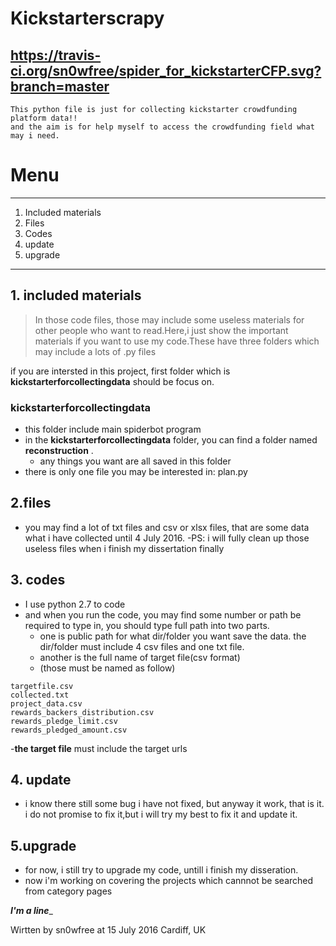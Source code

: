 

# Kickstarterscrapy
https://travis-ci.org/sn0wfree/spider_for_kickstarterCFP.svg?branch=master
-------------------------------------------------
```
This python file is just for collecting kickstarter crowdfunding platform data!!
and the aim is for help myself to access the crowdfunding field what may i need.
```
# Menu
------------------------------------------------
1. Included materials
2. Files
3. Codes
4. update
5. upgrade

-----------------------------------------------

## 1. included materials
>In those code files, those may include some useless materials for other people who want to read.Here,i just show the important materials if you want to use my code.These have three folders which may include a lots of .py files

if you are intersted in this project, first folder which is **kickstarterforcollectingdata** should be focus on.

### **kickstarterforcollectingdata**
- this folder include main spiderbot program
- in the **kickstarterforcollectingdata** folder, you can find a folder named **reconstruction** . 
	- any things you want are all saved in this folder
- there is only one file you may be interested in: plan.py
	

## 2.files
- you may find a lot of txt files and csv or xlsx files, that are some data what i have collected until 4 July 2016. 
-PS: i will fully clean up those useless files when i finish my dissertation finally

## 3. codes
- I use python 2.7 to code  
- and when you run the code, you may find some number or path be required to type in, you should type full path into two parts.
	- one is public path for what dir/folder you want save the data. the dir/folder must include 4 csv files and one txt file.
	- another is the full name of target file(csv format) 
	- (those must be named as follow)
```
targetfile.csv
collected.txt
project_data.csv
rewards_backers_distribution.csv
rewards_pledge_limit.csv
rewards_pledged_amount.csv 				
```
	
-**the target file**  must include the target urls
## 4. update
- i know there still some bug i have not fixed, but anyway it work, that is it. i do not promise to fix it,but i will try my best to fix it and update it.
 

## 5.upgrade
- for now, i still try to upgrade my code, untill i finish my disseration.
- now i'm working on covering the projects which  cannnot be searched from category pages






___________________________I'm a line____________________________

Wirtten by sn0wfree at 15 July 2016 Cardiff, UK

	
	
	
	
